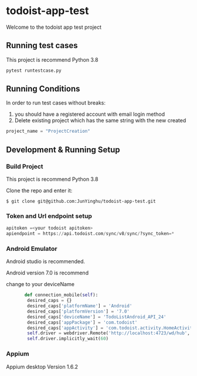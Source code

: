 # todoist-app-test

Welcome to the todoist app test project



## Running test cases
This project is recommend Python 3.8
```bash
pytest runtestcase.py
```
## Running Conditions
In order to run test cases without breaks:  
1. you should have a registered account with email login method
2. Delete existing project which has the same string with the new created 

```python
project_name = "ProjectCreation"
```



## Development & Running Setup
### Build Project
This project is recommend Python 3.8

Clone the repo and enter it:

    $ git clone git@github.com:JunYinghu/todoist-app-test.git

### Token and Url endpoint setup

```python
apitoken =<your todoist apitoken>
apiendpoint = https://api.todoist.com/sync/v8/sync/?sync_token=*
```

### Android Emulator

Android studio is recommended.

Android version 7.0 is recommend

change to your deviceName

```python
       def connection_mobile(self):
        desired_caps = {}
        desired_caps['platformName'] = 'Android' 
        desired_caps['platformVersion'] = '7.0'
        desired_caps['deviceName'] = 'TodoListAndroid_API_24'
        desired_caps['appPackage'] = 'com.todoist'
        desired_caps['appActivity'] = 'com.todoist.activity.HomeActivity'
        self.driver = webdriver.Remote('http://localhost:4723/wd/hub', desired_caps)
        self.driver.implicitly_wait(60)
```


### Appium 

Appium desktop Version 1.6.2

